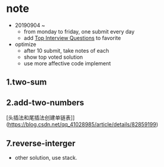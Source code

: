 # note

- 20190904 ~
  - from monday to friday, one submit every day
  - add [Top Interview Questions](https://leetcode.com/problemset/top-interview-questions/) to favorite
- optimize
  - after 10 submit, take notes of each
  - show top voted solution
  - use more affective code implement

## 1.two-sum

## 2.add-two-numbers

[头插法和尾插法创建单链表]](https://blog.csdn.net/qq_41028985/article/details/82859199)

## 7.reverse-interger

- other solution, use stack.